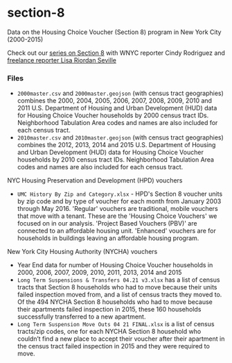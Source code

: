 # section-8
Data on the Housing Choice Voucher (Section 8) program in New York City (2000-2015)

Check out our [series on Section 8](http://www.wnyc.org/series/section-8/) with WNYC reporter Cindy Rodriguez and [freelance reporter Lisa Riordan Seville](http://www.nydailynews.com/authors?author=Lisa-Riordan-Seville)

### Files

* `2000master.csv` and `2000master.geojson` (with census tract geographies) combines the 2000, 2004, 2005, 2006, 2007, 2008, 2009, 2010 and 2011 U.S. Department of Housing and Urban Development (HUD) data for Housing Choice Voucher households by 2000 census tract IDs. Neighborhood Tabulation Area codes and names are also included for each census tract. 
* `2010master.csv` and `2010master.geojson` (with census tract geographies) combines the 2012, 2013, 2014 and 2015 U.S. Department of Housing and Urban Development (HUD) data for Housing Choice Voucher households by 2010 census tract IDs. Neighborhood Tabulation Area codes and names are also included for each census tract.

NYC Housing Preservation and Development (HPD) vouchers
* `UMC History By Zip and Category.xlsx` - HPD's Section 8 voucher units by zip code and by type of voucher for each month from January 2003 through May 2016. 'Regular' vouchers are traditional, mobile vouchers that move with a tenant. These are the 'Housing Choice Vouchers' we focused on in our analysis. 'Project Based Vouchers (PBV)' are connected to an affordable housing unit. 'Enhanced' vouchers are for households in buildings leaving an affordable housing program.

New York City Housing Authority (NYCHA) vouchers
* Year End data for number of Housing Choice Voucher households in 2000, 2006, 2007, 2009, 2010, 2011, 2013, 2014 and 2015
* `Long Term Suspensions & Transfers 04.21 v3.xlsx` has a list of census tracts that Section 8 households who had to move because their units failed inspection moved from, and a list of census tracts they moved to. Of the 494 NYCHA Section 8 households who had to move because their apartments failed inspection in 2015, these 160 households successfully transferred to a new apartment. 
* `Long Term Suspension Move Outs 04 21 FINAL.xlsx` is a list of census tracts/zip codes, one for each NYCHA Section 8 household who couldn’t find a new place to accept their voucher after their apartment in the census tract failed inspection in 2015 and they were required to move.
